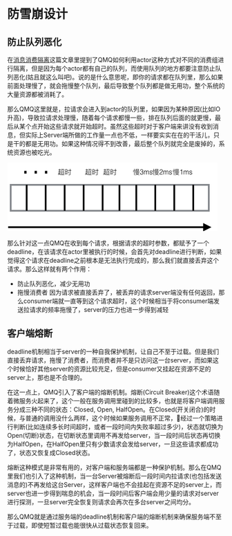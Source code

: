 # 防雪崩设计

## 防止队列恶化
在[消息消费隔离](actor.md)这篇文章里提到了QMQ如何利用actor这种方式对不同的消费组进行隔离，但是因为每个actor都有自己的队列，而使用队列的地方都要注意防止队列恶化(姑且就这么叫吧)。说的是什么意思呢，即你的请求都在队列里，那么如果前面处理慢了，就会拖慢整个队列，最后导致整个队列都是做无用功，整个系统的大量资源都被消耗了。

那么QMQ这里就是，拉请求会进入到actor的队列里，如果因为某种原因(比如IO升高)，导致拉请求处理慢，随着每个请求都慢一些，排在队列后面的就更慢，最后从某个点开始这些请求就开始超时。虽然这些超时对于客户端来讲没有收到消息，但实际上Server端所做的工作量一点也不低，一样要实实在在的干活儿，只是干的都是无用功。如果这种情况得不到改善，最后整个队列就完全是废掉的，系统资源也被吃光。

![queue](../images/circuitbreaker1.png)

那么针对这一点QMQ在收到每个请求，根据请求的超时参数，都赋予了一个deadline，在该请求在actor里被执行的时候，会首先对deadline进行判断，如果觉得这个请求在deadline之前根本是无法执行完成的，那么我们就直接丢弃这个请求。那么这样就有两个作用：
* 防止队列恶化，减少无用功
* 拖慢消费者 因为请求被直接丢弃了，被丢弃的请求server端没有任何返回，那么consumer端就一直等到这个请求超时，这个时候相当于将consumer端发送拉请求的频率拖慢了，server的压力也进一步得到减轻

## 客户端熔断

deadline机制相当于server的一种自我保护机制，让自己不至于过载。但是我们直接丢弃请求，拖慢了消费者，而消费者并不是只访问这一台server，而如果这个时候恰好其他server的资源比较充足，但是consumer又挂起在资源不足的server上，那也是不合理的。

在这一点上，QMQ引入了客户端的熔断机制。熔断(Circuit Breaker)这个术语随着微服务火起来了，这个一般在服务调用里碰到的比较多，也就是将客户端调用服务分成三种不同的状态：Closed, Open, HalfOpen。在Closed(开关闭合)的时候，与普通的调用没什么两样，这个时候如果服务调用不正常，经过一个策略进行判断(比如连续多长时间超时，或者一段时间内失败率超过多少)，状态就切换为Open(切断)状态，在切断状态里调用不再发给server，当一段时间后状态再切换为HalfOpen，在HalfOpen里只有少数请求会发给server，一旦这些请求都成功了，状态又恢复成Closed状态。

熔断这种模式是非常有用的，对客户端和服务端都是一种保护机制。那么在QMQ里我们也引入了这种机制，当一台Server被熔断后一段时间内拉请求(也包括发送消息的)不再发给这台Server，这样客户端也不会挂起在资源不足的server上，而server也进一步得到喘息的机会，当一段时间后客户端会用少量的请求对server进行探测，一旦server完全恢复则请求会再次在多台server之间均分。

那么QMQ就是通过服务端的deadline机制和客户端的熔断机制来确保服务端不至于过载，即使短暂过载也能很快从过载状态恢复回来。